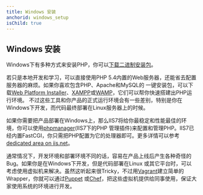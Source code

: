 ```yaml
---
title: Windows 安装
anchorid: windows_setup
isChild: true
---
```


<h2 id="windows_setup">Windows 安装</h2>

Windows下有多种方式来安装PHP，你可以[下载二进制安装包][php-downloads]。

若只是本地开发和学习，可以直接使用PHP 5.4内置的Web服务器，还能省去配置服务器的麻烦。如果你喜欢包含PHP、Apache和MySQL的
一键安装包，可以下载[Web Platform Installer][wpi]、[XAMPP][xampp]或[WAMP][wamp]，它们可以帮你快速搭建出PHP运行环境。
不过这些工具和你产品的正式运行环境会有一些差别，特别是你在Windows下开发，而代码最终部署在Linux服务器上的时候。

如果你需要把产品部署在Windows上，那么IIS7将给你最稳定和性能最佳的环境，你可以使用[phpmanager][phpmanager](IIS7下的PHP
管理插件)来配置和管理PHP。IIS7已经内置FastCGI，你只需把PHP配置为它的处理器即可。更多详情可以参考[dedicated area on iis.net][php-iis]。

通常情况下，开发环境和部署环境不同的话，容易在产品上线后产生各种奇怪的Bug。如果你是在Windows下开发，但是代码部署在Linux
或其它平台时，可以考虑使用虚拟机来解决。虽然这听起来很Tricky，不过用[Vagrant][vagrant]建立简单的Wrapper，你就可以通过[Puppet][puppet]
或[Chef][chef]，把这些虚拟机提供给同事使用，保证大家使用系统的环境进行开发。

[php-downloads]: http://windows.php.net
[phpmanager]: http://phpmanager.codeplex.com/
[wpi]: http://www.microsoft.com/web/downloads/platform.aspx
[xampp]: http://www.apachefriends.org/en/xampp.html
[wamp]: http://www.wampserver.com/
[php-iis]: http://php.iis.net/
[vagrant]: http://vagrantup.com/
[puppet]: http://www.puppetlabs.com/
[chef]: http://www.opscode.com/